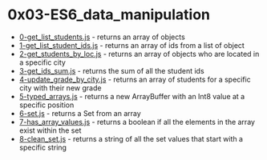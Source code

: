 # 0x03-ES6_data_manipulation
- [0-get_list_students.js](0-get_list_students.js) - returns an array of objects
- [1-get_list_student_ids.js](1-get_list_student_ids.js) - returns an array of ids from a list of object
- [2-get_students_by_loc.js](2-get_students_by_loc.js) - returns an array of objects who are located in a specific city
- [3-get_ids_sum.js](3-get_ids_sum.js) - returns the sum of all the student ids
- [4-update_grade_by_city.js](4-update_grade_by_city.js) - returns an array of students for a specific city with their new grade
- [5-typed_arrays.js](5-typed_arrays.js) - returns a new ArrayBuffer with an Int8 value at a specific position
- [6-set.js](6-set.js) - returns a Set from an array
- [7-has_array_values.js](7-has_array_values.js) - returns a boolean if all the elements in the array exist within the set
- [8-clean_set.js](8-clean_set.js) - returns a string of all the set values that start with a specific string